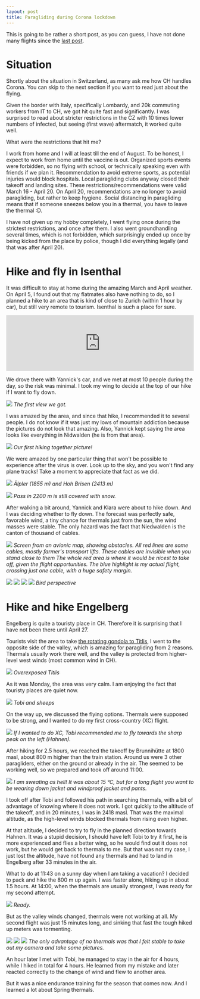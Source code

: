 ```yaml
---
layout: post
title: Paragliding during Corona lockdown
---
```



This is going to be rather a short post, as you can guess, I have not done many flights since the [last post](https://bender250.github.io/Paragliding_in_corona_time/).

# Situation

Shortly about the situation in Switzerland, as many ask me how CH handles Corona. You can skip to the next section if you want to read just about the flying.

Given the border with Italy, specifically Lombardy, and 20k commuting workers from IT to CH, we got hit quite fast and significantly. I was surprised to read about stricter restrictions in the CZ with 10 times lower numbers of infected, but seeing (first wave) aftermatch, it worked quite well.

What were the restrictions that hit me?

I work from home and I will at least till the end of August. To be honest, I expect to work from home until the vaccine is out.
Organized sports events were forbidden, so no flying with school, or technically speaking even with friends if we plan it.
Recommendation to avoid extreme sports, as potential injuries would block hospitals.
Local paragliding clubs anyway closed their takeoff and landing sites.
These restrictions/recommendations were valid March 16 - April 20. On April 20, recommendations are no longer to avoid paragliding, but rather to keep hygiene. Social distancing in paragliding means that if someone sneezes below you in a thermal, you have to leave the thermal :D.

I have not given up my hobby completely, I went flying once during the strictest restrictions, and once after them. I also went groundhandling several times, which is not forbidden, which surprisingly ended up once by being kicked from the place by police, though I did everything legally (and that was after April 20).

# Hike and fly in Isenthal

It was difficult to stay at home during the amazing March and April weather. On April 5, I found out that my flatmates also have nothing to do, so I planned a hike to an area that is kind of close to Zurich (within 1 hour by car), but still very remote to tourism. Isenthal is such a place for sure.

<iframe style="border:none" src="https://en.frame.mapy.cz/s/mokefevaco" width="100%" frameborder="0"></iframe>

We drove there with Yannick's car, and we met at most 10 people during the day, so the risk was minimal. I took my wing to decide at the top of our hike if I want to fly down.

![](https://lh3.googleusercontent.com/7EHIG_pu3U0jd43i165ngE98sCe3o6CqcCTtjWPUz84rxGrDDmAqnpgljSlvJ0hZy6lhnVPs3LC5MQ2NZS2vO01wRSFZ2JmMjn-09oOvWXs1Pb4bvPbsSAFQ2svMGLJzjyiiadUaLF8=w2160-h1440-no)
*The first view we got.*

I was amazed by the area, and since that hike, I recommended it to several people. I do not know if it was just my lows of mountain addiction because the pictures do not look that amazing. Also, Yannick kept saying the area looks like everything in Nidwalden (he is from that area).

![](https://lh3.googleusercontent.com/uu3sx0aLHfOS_RcSRIUyLZ14el4_VRoGrPeQ_vQ9vA7wrDRMqprxRQDbN5d-bDzuYRm1m_atmhANr9H4XK3I_ndgUAlIYfgAh93kcg_ukbl3XxMJp4uoZx-zQghHitVhT02pgMTh0dw=w2160-h1440-no)
*Our first hiking together picture!*

We were amazed by one particular thing that won't be possible to experience after the virus is over. Look up to the sky, and you won't find any plane tracks! Take a moment to appreciate that fact as we did.

![](https://lh3.googleusercontent.com/aWxHlgsFquOyObTab32h1z4hDEXVxAtn6C7uIUC4UpKm8hRMIe3lHiKSneha8L5JSMmz73SnUytT8-XN8NuJiUNwBLaWSkloIzfbKvtK-_i6RNUn6G8Z1mHW67cGn0w37iyFpOoGIWI=w585-h390-no)
*Älpler (1855 m) and Hoh Brisen (2413 m)*

![](https://lh3.googleusercontent.com/nfOGBwlGe6dYnDmirApICbzDlz5HyoDm7mBCgvB8eI9d1ltIEpxJtLf-jLbaPF4s3CCeCLTKpdrCxCokq61ACgExt64jSA3bKHtwia372mbn6dJr9VdVYrY72og9cVCvTP2yRbHrAmE=w960-h1440-no)
*Pass in 2200 m is still covered with snow.*

After walking a bit around, Yannick and Klara were about to hike down. And I was deciding whether to fly down. The forecast was perfectly safe, favorable wind, a tiny chance for thermals just from the sun, the wind masses were stable. The only hazard was the fact that Niedwalden is the canton of thousand of cables.

![](https://lh3.googleusercontent.com/pw/ACtC-3df0W8qTQKTkUFTfccHoEbvspiAStDx655qxeHbWxzrf1V5Pkq8uPZ9MwyurdCiv_KVgV05pMnv9mdSBdz50bNp4VyTD6nhj91mhohQfRXua-kWn22GsAh5-5JBpiwFZiHTZ_Az-i2R7jFg-Igajk-CsA=w1018-h457-no)
*Screen from an avionic map, showing obstacles. All red lines are some cables, mostly farmer's transport lifts. These cables are invisible when you stand close to them The whole red area is where it would be nicest to take off, given the flight opportunities. The blue highlight is my actual flight, crossing just one cable, with a huge safety margin.*

![](https://lh3.googleusercontent.com/pw/ACtC-3driNbCRHUVuFkY_QlKpR-xwHPK6xXYWsr6Hj6Y-UUDonkftq4y4ikCWt4Llr9VCs3VkuL5_HNok9r06BTnBrh13YvUQDBwRpdrhxuzwIrgd7fAeoxT5oEW1QEivwIZXKk6IkA87m_LWfl45xgizUsqAg=w2160-h1440-no)
![](https://lh3.googleusercontent.com/pw/ACtC-3eBU0OjsIzrAgfJkrECs-KrZJefUzgcBGf9EISPzrqwXNNkOD2IVDJCK5zkMfP45lx3PDezCKeRJ2v-s6BpxoNweYrI01FXsRKn2ccwhfOcBVeamwgHTIJV4L3lQUsc3esSDmOjOYobSo-L8tdXPGG4Sg=w960-h1440-no)
![](https://lh3.googleusercontent.com/pw/ACtC-3dQJqvi5m4A2QRPBRk9QbgvfIRPK-vTdiQY6O_CWtsrRuEMLojMXLZStc_Cosqp6I8llIA8MPsYfG_5tu90F-tw0De7CH_oGHgwsj4OWtw9uAYd1z_Okvtba_bLyivO9P0rDahllTEIKoTA0a-nM4BZSg=w2160-h1440-no)
![](https://lh3.googleusercontent.com/pw/ACtC-3c7IffkMULAC8YrfHxRJIMim2BxZ5NnGkjvcBvZps0LU0P7c_FT6JDI6ffHwMhfWCB1Y8AmmFuqWXG4sIKhZeazPOYsUXy3RmK16sT_pRwApDyQFvLYG3-0zX-1Ul-4XE9c6UTRcZTrG3xK4BjrNbToLA=w960-h1440-no)
*Bird perspective*

# Hike and hike Engelberg

Engelberg is quite a touristy place in CH. Therefore it is surprising that I have not been there until April 27.

Tourists visit the area to take [the rotating gondola to Titlis](https://www.titlis.ch/en/activity/detail/titlis-rotair/4485/60698), I went to the opposite side of the valley, which is amazing for paragliding from 2 reasons. Thermals usually work there well, and the valley is protected from higher-level west winds (most common wind in CH).

![](https://lh3.googleusercontent.com/pw/ACtC-3f0VODLYdYFQzaU25awL2J76mmfrkLArFaldVEXPlVtU45tLcp3fIsakjisTjh5nJvUSeeNTeulJqFNjNRE12eXDGHpZFyOkNKdzVvCZ8HCj_EsmqhfWJ-ozUexqw5pKtpbOC5rblBn6xBwCYM5bP1_6g=w2160-h1440-no)
*Overexposed Titlis*

As it was Monday, the area was very calm. I am enjoying the fact that touristy places are quiet now.

![](https://lh3.googleusercontent.com/pw/ACtC-3cGQnwLY0xNpyw2z5gYLzbATX6n-ClQgqfplYktvvNSr1CtFuLa_4iZEmpU0cQjDE_wA3O_F6OR55qmb-Jh5cZIY1HJ_0FVGhtkghA6f908xmZ8K9kNgzw6mLeQ3bYPS8Z9JwrMlQP68stc3_HjkLQwuQ=w2160-h1440-no)
*Tobi and sheeps*

On the way up, we discussed the flying options. Thermals were supposed to be strong, and I wanted to do my first cross-country (XC) flight.

![](https://lh3.googleusercontent.com/pw/ACtC-3fHYcbmcHKk5q2SnRhBgPLxxTdtax0iO50jYSHfbd2a8peVom9qfxTigksjZ8m-M4GUTEIUh3DFIQ_A_-fwihgzHHvMbythIN3CjZo7JVM4Zv_2ZATeYq2lqg7d7I5U2B9JM-CsHGDLTk4wlALcomqk7g=w1920-h1440-no)
*If I wanted to do XC, Tobi recommended me to fly towards the sharp peak on the left (Hahnen).*

After hiking for 2.5 hours, we reached the takeoff by Brunnihütte at 1800 masl, about 800 m higher than the train station. Around us were 3 other paragliders, either on the ground or already in the air. The seemed to be working well, so we prepared and took off around 11:00.

![](https://lh3.googleusercontent.com/pw/ACtC-3cbMs9GKShVwG7i1gC4EhPvsXHqQTjGq6pRBO6-JW0dtZdwhZy393Tk-uB1bqWKcFwT82hl3JyQ02azRQBi1YhJeRBBDEp7vY-jaWYBTaQ5MsqyRAcy8cAW1zUNQwQcDgm0lob7-TZ43P2NCxD04tfLMg=w2160-h1440-no)
*I am sweating as hell! It was about 15 °C, but for a long flight you want to be wearing down jacket and windproof jacket and pants.*

I took off after Tobi and followed his path in searching thermals, with a bit of advantage of knowing where it does not work. I got quickly to the altitude of the takeoff, and in 20 minutes, I was in 2418 masl. That was the maximal altitude, as the high-level winds blocked thermals from rising even higher.

At that altitude, I decided to try to fly in the planned direction towards Hahnen. It was a stupid decision, I should have left Tobi to try it first, he is more experienced and flies a better wing, so he would find out it does not work, but he would get back to thermals to me. But that was not my case, I just lost the altitude, have not found any thermals and had to land in Engelberg after 33 minutes in the air.

What to do at 11:43 on a sunny day when I am taking a vacation? I decided to pack and hike the 800 m up again. I was faster alone, hiking up in about 1.5 hours. At 14:00, when the thermals are usually strongest, I was ready for my second attempt.

![](https://lh3.googleusercontent.com/pw/ACtC-3fPSUFBdnR47XdH-6IKm1V1H0SuyKs6f4AVVaqqdIMfIeBxo3eBPf6lk-Xc8OHI5kfoKZcDtPM_NYDeWlplSwcxvl_GrtBpNfekk3gnL63Vc_XMlFovJXN0AzNxLdeYVsf5lsSs-nt7xdWMJT-fsRlaLw=w1920-h1440-no)
*Ready.*

But as the valley winds changed, thermals were not working at all. My second flight was just 15 minutes long, and sinking that fast the tough hiked up meters was tormenting.

![](https://lh3.googleusercontent.com/pw/ACtC-3cCuagPaBPeE5KU_dSM84jLCzda1OZjp7iWEOgBlvDWHl4BGNwQzELlvAHCj4oX5GO0A-YbK4eo2H2m7dFfAjNxuGSIfB7RICgaml7qrQlwk0m2_ugSrzohaWZsYPKMjLUH29IJwAzrvtJHoe6lKXC5XA=w2160-h1440-no)
![](https://lh3.googleusercontent.com/pw/ACtC-3dgxzKIMT0w-Elt-5tTWH3uZX99VlT9PXx8p_8zi6RlycfRF8xy_sb_hm8eAU_6k2sJVh-z-X99w8Y9AFmh__SKZ_AEdjBhq0olS8WorSemL3ArHEi5ttE8s0LGsObY46MNJDvKwra5crC2vrwi5NAb4g=w2160-h1440-no)
![](https://lh3.googleusercontent.com/pw/ACtC-3dtVk6X3ct8yWqn7MUtNCW58rjOrODyCGslVN2ej0N_OrOPrKciAxQrtGzKaSV6cGLaumZNxMsl0fUxhoOVquGsOysd9w5wWm4PbpHIQAulTgG2jr6PMfO__XmYMsw8-bRaK3q3f37Ey0DNVrfI7JNQkg=w2160-h1440-no)
*The only advantage of no thermals was that I felt stable to take out my camera and take some pictures.*

An hour later I met with Tobi, he managed to stay in the air for 4 hours, while I hiked in total for 4 hours. He learned from my mistake and later reacted correctly to the change of wind and flew to another area.

But it was a nice endurance training for the season that comes now. And I learned a lot about Spring thermals.


